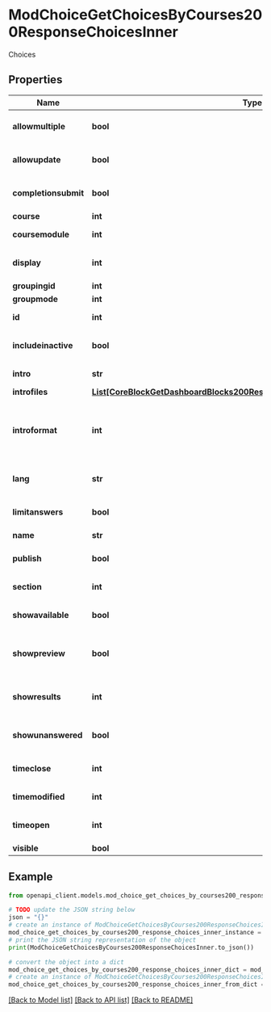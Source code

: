 # ModChoiceGetChoicesByCourses200ResponseChoicesInner

Choices

## Properties

Name | Type | Description | Notes
------------ | ------------- | ------------- | -------------
**allowmultiple** | **bool** | Allow multiple choices | [optional] [default to False]
**allowupdate** | **bool** | Allow update | [optional] [default to False]
**completionsubmit** | **bool** | Completion on user submission | [optional] [default to False]
**course** | **int** | Course id | [optional] 
**coursemodule** | **int** | Course module id | [optional] 
**display** | **int** | Display mode (vertical, horizontal) | [optional] [default to null]
**groupingid** | **int** | Group id | [optional] 
**groupmode** | **int** | Group mode | [optional] 
**id** | **int** | Activity instance id | [optional] 
**includeinactive** | **bool** | Include inactive users | [optional] [default to False]
**intro** | **str** | Activity introduction | [optional] 
**introfiles** | [**List[CoreBlockGetDashboardBlocks200ResponseBlocksInnerContentsFilesInner]**](CoreBlockGetDashboardBlocks200ResponseBlocksInnerContentsFilesInner.md) |  | [optional] 
**introformat** | **int** | intro format (1 &#x3D; HTML, 0 &#x3D; MOODLE, 2 &#x3D; PLAIN, or 4 &#x3D; MARKDOWN) | [optional] 
**lang** | **str** | Forced activity language | [optional] 
**limitanswers** | **bool** | Limit unswers | [optional] [default to False]
**name** | **str** | Activity name | [optional] 
**publish** | **bool** | If choice is published | [optional] [default to False]
**section** | **int** | Course section id | [optional] 
**showavailable** | **bool** | Show available spaces | [optional] [default to False]
**showpreview** | **bool** | Show preview before timeopen | [optional] [default to False]
**showresults** | **int** | 0 never, 1 after answer, 2 after close, 3 always | [optional] [default to null]
**showunanswered** | **bool** | Show users who not answered yet | [optional] [default to False]
**timeclose** | **int** | Date of closing validity | [optional] [default to null]
**timemodified** | **int** | Time of last modification | [optional] 
**timeopen** | **int** | Date of opening validity | [optional] [default to null]
**visible** | **bool** | Visible | [optional] 

## Example

```python
from openapi_client.models.mod_choice_get_choices_by_courses200_response_choices_inner import ModChoiceGetChoicesByCourses200ResponseChoicesInner

# TODO update the JSON string below
json = "{}"
# create an instance of ModChoiceGetChoicesByCourses200ResponseChoicesInner from a JSON string
mod_choice_get_choices_by_courses200_response_choices_inner_instance = ModChoiceGetChoicesByCourses200ResponseChoicesInner.from_json(json)
# print the JSON string representation of the object
print(ModChoiceGetChoicesByCourses200ResponseChoicesInner.to_json())

# convert the object into a dict
mod_choice_get_choices_by_courses200_response_choices_inner_dict = mod_choice_get_choices_by_courses200_response_choices_inner_instance.to_dict()
# create an instance of ModChoiceGetChoicesByCourses200ResponseChoicesInner from a dict
mod_choice_get_choices_by_courses200_response_choices_inner_from_dict = ModChoiceGetChoicesByCourses200ResponseChoicesInner.from_dict(mod_choice_get_choices_by_courses200_response_choices_inner_dict)
```
[[Back to Model list]](../README.md#documentation-for-models) [[Back to API list]](../README.md#documentation-for-api-endpoints) [[Back to README]](../README.md)


